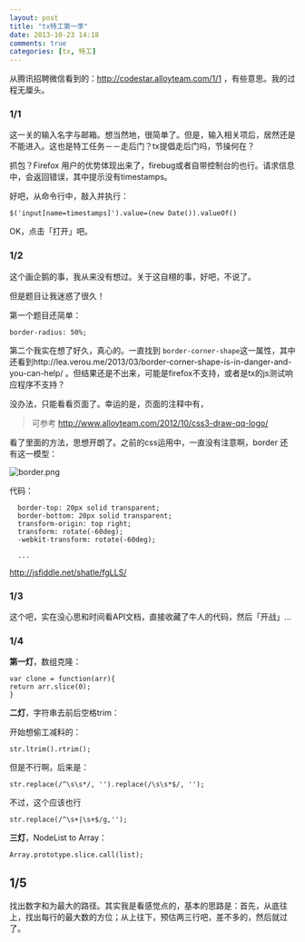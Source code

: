 ```yaml
---
layout: post
title: "tx特工第一季"
date: 2013-10-23 14:18
comments: true
categories: [tx, 特工]
---
```


从腾讯招聘微信看到的：http://codestar.alloyteam.com/1/1 ，有些意思。我的过程无厘头。

### 1/1

这一关的输入名字与邮箱。想当然地，很简单了。但是，输入相关项后，居然还是不能进入。这也是特工任务－－走后门？tx提倡走后门吗，节操何在？

抓包？Firefox 用户的优势体现出来了，firebug或者自带控制台的也行。请求信息中，会返回错误，其中提示没有timestamps。

好吧，从命令行中，敲入并执行：

```
$('input[name=timestamps]').value=(new Date()).valueOf()
```

OK，点击「打开」吧。

### 1/2

这个画企鹅的事，我从来没有想过。关于这自栩的事，好吧，不说了。

但是题目让我迷惑了很久！

第一个题目还简单：

```
border-radius: 50%;
```

第二个我实在想了好久，真心的。一直找到 `border-corner-shape`这一属性，其中还看到http://lea.verou.me/2013/03/border-corner-shape-is-in-danger-and-you-can-help/ 。但结果还是不出来，可能是firefox不支持，或者是tx的js测试响应程序不支持？

没办法，只能看看页面了。幸运的是，页面的注释中有，

> 可参考 http://www.alloyteam.com/2012/10/css3-draw-qq-logo/

看了里面的方法，思想开朗了。之前的css运用中，一直没有注意啊，border 还有这一模型：

![border.png](http://octoper.com/photo/050faa5d8d3076e62f079f9c2dcd4dbb/border.png)

代码：

```
  border-top: 20px solid transparent;
  border-bottom: 20px solid transparent;
  transform-origin: top right;
  transform: rotate(-60deg);
  -webkit-transform: rotate(-60deg);

  ...
```

http://jsfiddle.net/shatle/fgLLS/

### 1/3

这个吧，实在没心思和时间看API文档，直接收藏了牛人的代码，然后「开战」...

### 1/4

__第一灯__，数组克隆：

```
var clone = function(arr){
return arr.slice(0);
}
```

__二灯__，字符串去前后空格trim：

开始想偷工减料的：

```
str.ltrim().rtrim();
```

但是不行啊，后来是：

```
str.replace(/^\s\s*/, '').replace(/\s\s*$/, '');
```

不过，这个应该也行

```
str.replace(/^\s+|\s+$/g,'');
```

__三灯__，NodeList to Array：


```
Array.prototype.slice.call(list);
```

## 1/5

找出数字和为最大的路径。其实我是看感觉点的，基本的思路是：首先，从底往上，找出每行的最大数的方位；从上往下，预估两三行吧，差不多的，然后就过了。


